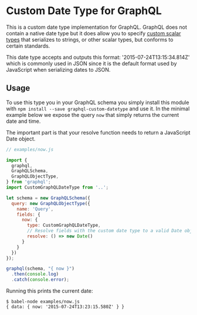 Custom Date Type for GraphQL
============================

This is a custom date type implementation for GraphQL. GraphQL does not contain
a native date type but it does allow you to specify [custom scalar types](https://facebook.github.io/graphql/#sec-Scalars)
that serializes to strings, or other scalar types, but conforms to certain
standards.

This date type accepts and outputs this format: '2015-07-24T13:15:34.814Z'
which is commonly used in JSON since it is the default format used by
JavaScript when serializing dates to JSON.

## Usage

To use this type you in your GraphQL schema you simply install this module with
`npm install --save graphql-custom-datetype` and use it. In the minimal example
below we expose the query `now` that simply returns the current date and time.

The important part is that your resolve function needs to return a JavaScript
Date object.

```javascript
// examples/now.js

import {
  graphql,
  GraphQLSchema,
  GraphQLObjectType,
} from 'graphql';
import CustomGraphQLDateType from '..';

let schema = new GraphQLSchema({
  query: new GraphQLObjectType({
    name: 'Query',
    fields: {
      now: {
        type: CustomGraphQLDateType,
        // Resolve fields with the custom date type to a valid Date object
        resolve: () => new Date()
      }
    }
  })
});

graphql(schema, "{ now }")
  .then(console.log)
  .catch(console.error);
```

Running this prints the current date:

```shell
$ babel-node examples/now.js
{ data: { now: '2015-07-24T13:23:15.580Z' } }
```
